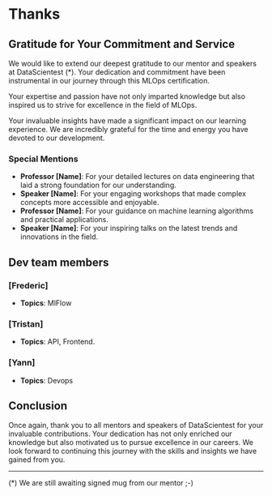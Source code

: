 # Thanks

## Gratitude for Your Commitment and Service

We would like to extend our deepest gratitude to our mentor and speakers at DataScientest (*). Your dedication and commitment have been instrumental in our journey through this MLOps certification. 

Your expertise and passion have not only imparted knowledge but also inspired us to strive for excellence in the field of MLOps.

Your invaluable insights have made a significant impact on our learning experience. We are incredibly grateful for the time and energy you have devoted to our development.

### Special Mentions

- **Professor [Name]**: For your detailed lectures on data engineering that laid a strong foundation for our understanding.
- **Speaker [Name]**: For your engaging workshops that made complex concepts more accessible and enjoyable.
- **Professor [Name]**: For your guidance on machine learning algorithms and practical applications.
- **Speaker [Name]**: For your inspiring talks on the latest trends and innovations in the field.

## Dev team members

### [Frederic]

- **Topics**: MlFlow


### [Tristan]

- **Topics**: API, Frontend.


### [Yann]

- **Topics**: Devops


## Conclusion

Once again, thank you to all mentors and speakers of DataScientest for your invaluable contributions. Your dedication has not only enriched our knowledge but also motivated us to pursue excellence in our careers. We look forward to continuing this journey with the skills and insights we have gained from you.

---
(*) We are still awaiting signed mug from our mentor ;-) 
